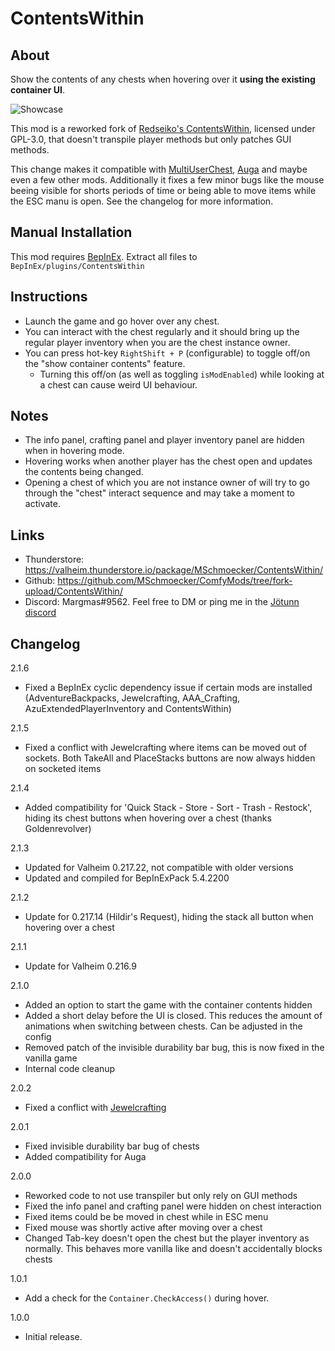 # ContentsWithin


## About

Show the contents of any chests when hovering over it **using the existing container UI**.

![Showcase](https://raw.githubusercontent.com/MSchmoecker/ComfyMods/fa1ed01535dc93e83a9319a5d29a8641057017f5/ContentsWithin/ContentWithinPreview.png)

This mod is a reworked fork of [Redseiko's ContentsWithin](https://valheim.thunderstore.io/package/ComfyMods/ContentsWithin/), licensed under GPL-3.0, that doesn't transpile player methods but only patches GUI methods.

This change makes it compatible with [MultiUserChest](https://valheim.thunderstore.io/package/MSchmoecker/MultiUserChest/), [Auga](https://valheim.thunderstore.io/package/RandyKnapp/Auga/) and maybe even a few other mods.
Additionally it fixes a few minor bugs like the mouse beeing visible for shorts periods of time or being able to move items while the ESC manu is open.
See the changelog for more information.


## Manual Installation
This mod requires [BepInEx](https://valheim.thunderstore.io/package/denikson/BepInExPack_Valheim/).
Extract all files to `BepInEx/plugins/ContentsWithin`


## Instructions

  * Launch the game and go hover over any chest.
  * You can interact with the chest regularly and it should bring up the regular player inventory when you are the chest instance owner.
  * You can press hot-key `RightShift + P` (configurable) to toggle off/on the "show container contents" feature.
    * Turning this off/on (as well as toggling `isModEnabled`) while looking at a chest can cause weird UI behaviour.


## Notes

  * The info panel, crafting panel and player inventory panel are hidden when in hovering mode.
  * Hovering works when another player has the chest open and updates the contents being changed.
  * Opening a chest of which you are not instance owner of will try to go through the "chest" interact sequence and may
    take a moment to activate.


## Links
- Thunderstore: https://valheim.thunderstore.io/package/MSchmoecker/ContentsWithin/
- Github: https://github.com/MSchmoecker/ComfyMods/tree/fork-upload/ContentsWithin/
- Discord: Margmas#9562. Feel free to DM or ping me in the [Jötunn discord](https://discord.gg/DdUt6g7gyA)


## Changelog

2.1.6
 * Fixed a BepInEx cyclic dependency issue if certain mods are installed (AdventureBackpacks, Jewelcrafting, AAA_Crafting, AzuExtendedPlayerInventory and ContentsWithin)

2.1.5
 * Fixed a conflict with Jewelcrafting where items can be moved out of sockets. Both TakeAll and PlaceStacks buttons are now always hidden on socketed items

2.1.4
 * Added compatibility for 'Quick Stack - Store - Sort - Trash - Restock', hiding its chest buttons when hovering over a chest (thanks Goldenrevolver)

2.1.3
 * Updated for Valheim 0.217.22, not compatible with older versions
 * Updated and compiled for BepInExPack 5.4.2200

2.1.2
 * Update for 0.217.14 (Hildir's Request), hiding the stack all button when hovering over a chest

2.1.1
 * Update for Valheim 0.216.9

2.1.0
 * Added an option to start the game with the container contents hidden
 * Added a short delay before the UI is closed. This reduces the amount of animations when switching between chests. Can be adjusted in the config
 * Removed patch of the invisible durability bar bug, this is now fixed in the vanilla game
 * Internal code cleanup

2.0.2
 * Fixed a conflict with [Jewelcrafting](https://valheim.thunderstore.io/package/Smoothbrain/Jewelcrafting/)

2.0.1
 * Fixed invisible durability bar bug of chests
 * Added compatibility for Auga

2.0.0
  * Reworked code to not use transpiler but only rely on GUI methods
  * Fixed the info panel and crafting panel were hidden on chest interaction
  * Fixed items could be be moved in chest while in ESC menu
  * Fixed mouse was shortly active after moving over a chest
  * Changed Tab-key doesn't open the chest but the player inventory as normally. This behaves more vanilla like and doesn't accidentally blocks chests

1.0.1
  * Add a check for the `Container.CheckAccess()` during hover.

1.0.0
  * Initial release.
